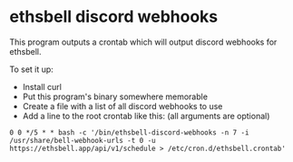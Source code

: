 # ethsbell discord webhooks

This program outputs a crontab which will output discord webhooks for ethsbell.

To set it up:

* Install curl
* Put this program's binary somewhere memorable
* Create a file with a list of all discord webhooks to use
* Add a line to the root crontab like this: (all arguments are optional)
```crontab
0 0 */5 * * bash -c '/bin/ethsbell-discord-webhooks -n 7 -i /usr/share/bell-webhook-urls -t 0 -u https://ethsbell.app/api/v1/schedule > /etc/cron.d/ethsbell.crontab'
```